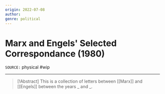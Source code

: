 ```yaml
---
origin: 2022-07-08
author: 
genre: political
---
```

# Marx and Engels' Selected Correspondance (1980)
`SOURCE:` physical
#wip 

---
> [!Abstract]
> This is a collection of letters between [[Marx]] and [[Engels]] between the years \_ and \_.

